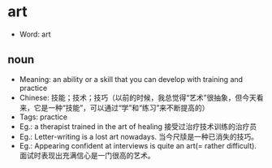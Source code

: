 # art

- Word: art

## noun

- Meaning: an ability or a skill that you can develop with training and practice
- Chinese: 技能；技术；技巧（以前的时候，我总觉得“艺术”很抽象，但今天看来，它是一种“技能”，可以通过“学”和“练习”来不断提高的）
- Tags: practice
- Eg.: a therapist trained in the art of healing 接受过治疗技术训练的治疗员
- Eg.: Letter-writing is a lost art nowadays. 当今尺牍是一种已消失的技巧。
- Eg.: Appearing confident at interviews is quite an art(= rather difficult). 面试时表现出充满信心是一门很高的艺术。

